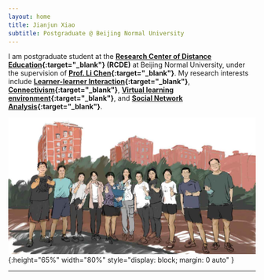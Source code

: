 ```yaml
---
layout: home
title: Jianjun Xiao
subtitle: Postgraduate @ Beijing Normal University
---
```


I am postgraduate student  at the **[Research Center of Distance Education](https://rcde.bnu.edu.cn/){:target="_blank"} (RCDE)** at Beijing Normal University, under the supervision of **[Prof. Li Chen](https://fe.bnu.edu.cn/pc/cms1info/resume/51/94){:target="_blank"}**. My research interests include **[Learner-learner Interaction](https://scholar.google.com/scholar?hl=zh-CN&as_sdt=0,5&q=%22learner-learner+interaction%22){:target="_blank"}**, **[Connectivism](https://en.wikipedia.org/wiki/Connectivism){:target="_blank"}**, **[Virtual learning environment](https://en.wikipedia.org/wiki/Virtual_learning_environment){:target="_blank"}**, and **[Social Network Analysis](https://en.wikipedia.org/wiki/Social_network_analysis){:target="_blank"}**.

![TheClimbers202009](/assets/img/photos/TheClimbers-202009.png "TheClimbers202009"){:height="65%" width="80%" style="display: block; margin: 0 auto" }

------

<!-- <script type="text/javascript" id="clustrmaps" src="//clustrmaps.com/map_v2.js?d=AH8eVtgCfiPuvsbrYIjSemGUlWIjlwHxIamb405BrEc&cl=ffffff&w=a"></script> -->
<!-- <script type="text/javascript" id="clstr_globe" src="//clustrmaps.com/globe.js?d=AH8eVtgCfiPuvsbrYIjSemGUlWIjlwHxIamb405BrEc"></script> -->
